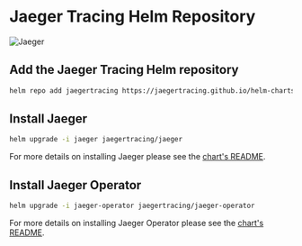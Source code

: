# Jaeger Tracing Helm Repository

![Jaeger](https://www.jaegertracing.io/img/jaeger-logo.png)

## Add the Jaeger Tracing Helm repository

```bash
helm repo add jaegertracing https://jaegertracing.github.io/helm-charts
```

## Install Jaeger

```bash
helm upgrade -i jaeger jaegertracing/jaeger
```

For more details on installing Jaeger please see the [chart's README](https://github.com/jaegertracing/helm-charts/tree/master/charts/jaeger).

## Install Jaeger Operator

```bash
helm upgrade -i jaeger-operator jaegertracing/jaeger-operator
```

For more details on installing Jaeger Operator please see the [chart's README](https://github.com/jaegertracing/helm-charts/tree/master/charts/jaeger-operator).
